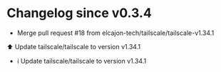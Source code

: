 # Changelog since v0.3.4
- Merge pull request #18 from elcajon-tech/tailscale/tailscale-v1.34.1

⬆️ Update tailscale/tailscale to version v1.34.1 
- ℹ️ Update tailscale/tailscale to version v1.34.1 
